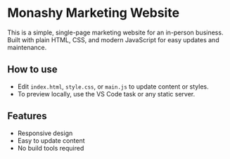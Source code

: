 # Monashy Marketing Website

This is a simple, single-page marketing website for an in-person business. Built with plain HTML, CSS, and modern JavaScript for easy updates and maintenance.

## How to use
- Edit `index.html`, `style.css`, or `main.js` to update content or styles.
- To preview locally, use the VS Code task or any static server.

## Features
- Responsive design
- Easy to update content
- No build tools required
